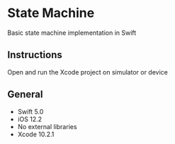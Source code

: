 # State Machine

Basic state machine implementation in Swift

## Instructions

Open and run the Xcode project on simulator or device

## General

- Swift 5.0
- iOS 12.2
- No external libraries
- Xcode 10.2.1

